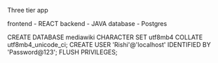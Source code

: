 Three tier app 

frontend - REACT
backend - JAVA
database - Postgres


CREATE DATABASE mediawiki CHARACTER SET utf8mb4 COLLATE utf8mb4_unicode_ci;
CREATE USER 'Rishi'@'localhost' IDENTIFIED BY 'Password@123';
FLUSH PRIVILEGES;

